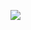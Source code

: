 [<img src="https://www.turbostarter.dev/opengraph-image.png?reset=true">](https://www.turbostarter.dev)
